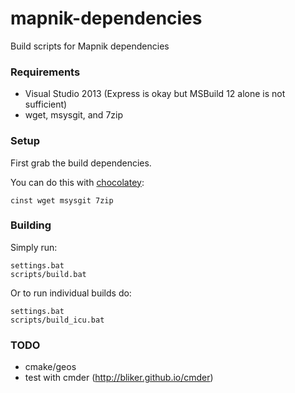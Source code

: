 mapnik-dependencies
===================

Build scripts for Mapnik dependencies

### Requirements

 - Visual Studio 2013 (Express is okay but MSBuild 12 alone is not sufficient)
 - wget, msysgit, and 7zip

### Setup

First grab the build dependencies.

You can do this with [chocolatey](https://chocolatey.org/):

    cinst wget msysgit 7zip

### Building

Simply run:

    settings.bat
    scripts/build.bat


Or to run individual builds do:

    settings.bat
    scripts/build_icu.bat

### TODO

 - cmake/geos
 - test with cmder (http://bliker.github.io/cmder)

